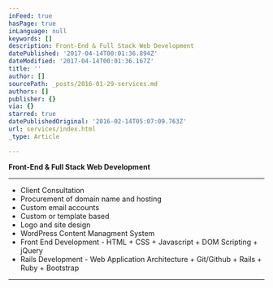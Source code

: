 ```yaml
---
inFeed: true
hasPage: true
inLanguage: null
keywords: []
description: Front-End & Full Stack Web Development
datePublished: '2017-04-14T00:01:36.894Z'
dateModified: '2017-04-14T00:01:36.167Z'
title: ''
author: []
sourcePath: _posts/2016-01-29-services.md
authors: []
publisher: {}
via: {}
starred: true
datePublishedOriginal: '2016-02-14T05:07:09.763Z'
url: services/index.html
_type: Article

---
```

**Front-End & Full Stack Web Development**

---

* Client Consultation
* Procurement of domain name and hosting
* Custom email accounts
* Custom or template based
* Logo and site design
* WordPress Content Managment System
* Front End Development - HTML + CSS + Javascript + DOM Scripting + jQuery
* Rails Development - Web Application Architecture + Git/Github + Rails + Ruby + Bootstrap

---